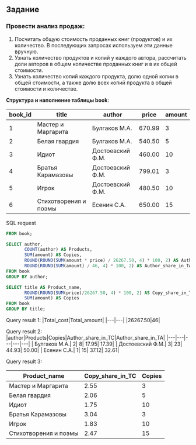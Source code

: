 ## Задание

### Провести анализ продаж:
1. Посчитать общую стоимость проданных книг (продуктов) и их количество. В последующих запросах используем эти данные вручную.
2. Узнать количество продуктов и копий у каждого автора, рассчитать доли авторов в общем количестве проданных книг и в их общей стоимости.
3. Узнать количество копий каждого продукта, долю одной копии в общей стоимости, а также долю всех копий продукта в общей стоимости и количестве. 

**Структура и наполнение таблицы book**:

|book_id|title|author|price|amount|
|---|---|---|---|---|
|1| Мастер и Маргарита| Булгаков М.А.| 670.99 | 3|
|2| Белая гвардия| Булгаков М.А.| 540.50 | 5|
|3| Идиот| Достоевский Ф.М.| 460.00 | 10|
|4| Братья Карамазовы| Достоевский Ф.М.| 799.01 | 3|
|5| Игрок| Достоевский Ф.М.| 480.50 | 10|
|6| Стихотворения и поэмы| Есенин С.А.| 650.00 | 15|

SQL request

```SQL SELECT SUM(price*amount) AS Total_cost, SUM(amount) AS Total_amount
FROM book;

SELECT author,
       COUNT(author) AS Products,
       SUM(amount) AS Copies,
       ROUND(ROUND(SUM(amount * price) / 26267.50, 4) * 100, 2) AS Author_share_in_TC,
       ROUND(ROUND(SUM(amount) / 46, 4) * 100, 2) AS Author_share_in_TA
FROM book
GROUP BY author;

SELECT title AS Product_name,
       ROUND(ROUND(SUM(price)/26267.50, 4) * 100, 2) AS Copy_share_in_TC,
       SUM(amount) AS Copies
FROM book
GROUP BY title;
```


Query result 1:
|Total_cost|Total_amount|
|---|---|
|26267.50|46|

Query result 2:
|author|Products|Copies|Author_share_in_TC|Author_share_in_TA|
|---|---|---|---|---|
| Булгаков М.А.| 2| 8| 17.95| 17.39|
| Достоевский Ф.М.| 3| 23| 44.93| 50.00|
| Есенин С.А.| 1| 15| 37.12| 32.61|

Query result 3:

|Product_name|Copy_share_in_TC|Copies|
|---|---|---|
| Мастер и Маргарита|2.55|3|
| Белая гвардия|2.06|5|
| Идиот|1.75|10|
| Братья Карамазовы|3.04|3|
| Игрок| 1.83|10|
| Стихотворения и поэмы |2.47|15|
